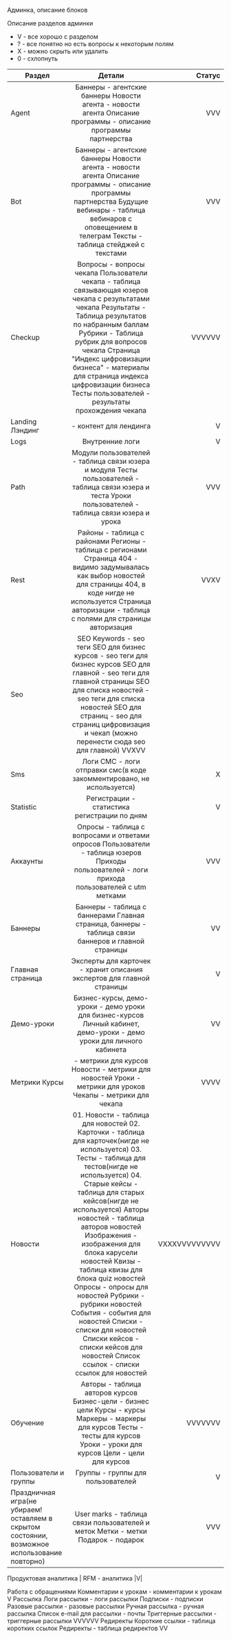 Админка, описание блоков




Описание разделов админки

* V - все хорошо с разделом
* ? - все понятно но есть вопросы к некоторым полям
* X - можно скрыть или удалить
* 0 - схлопнуть


| Раздел        | Детали             | Статус |
| ------------- |:------------------:| -----:|
|Agent|	Баннеры - агентские баннеры Новости агента - новости агента Описание программы - описание программы партнерства	|VVV|
| Bot         | Баннеры - агентские баннеры Новости агента - новости агента Описание программы - описание программы партнерства Будущие вебинары - таблица вебинаров с оповещением в телеграм Тексты - таблица стейджей с текстами    | VVV |
| Checkup  | Вопросы - вопросы чекапа Пользователи чекапа - таблица связывающая юзеров чекапа с результатами чекапа Результаты - Таблица результатов по набранным баллам Рубрики - Таблица рубрик для вопросов чекапа Страница "Индекс цифровизации бизнеса" - материалы для страница индекса цифровизации бизнеса Тесты пользователей - результаты прохождения чекапа         |    VVVVVV |
|Landing	Лэндинг| - контент для лендинга	|V|
|Logs|	Внутренние логи	|V|
|Path|	Модули пользователей - таблица связи юзера и модуля Тесты пользователей - таблица связи юзера и теста Уроки пользователей - таблица связи юзера и урока	|VVV|
|Rest|	Районы - таблица с районами Регионы - таблица с регионами Страница 404 - видимо задумывалась как выбор новостей для страницы 404, в коде нигде не используется Страница авторизации - таблица с полями для страницы авторизация	|VVXV|
|Seo|	SEO Keywords - seo теги SEO для бизнес курсов - seo теги для бизнес курсов SEO для главной - seo теги для главной страницы SEO для списка новостей - seo теги для списка новостей SEO для страниц - seo для страниц цифровизация и чекап (можно перенести сюда seo для главной)	VVXVV
|Sms|	Логи СМС - логи отправки смс(в коде закомментировано, не используется)	|X|
|Statistic|	Регистрации - статистика регистрации по дням	|V|
|Аккаунты|	Опросы - таблица с вопросами и ответами опросов Пользователи - таблица юзеров Приходы пользователей - логи прихода пользователей с utm метками	|VVV|
|Баннеры|	Баннеры - таблица с баннерами Главная страница, баннеры - таблица связи баннеров и главной страницы	|VV|
|Главная страница|	Эксперты для карточек - хранит описания экспертов для главной страницы	|V|
|Демо-уроки|	Бизнес-курсы, демо-уроки - демо уроки для бизнес-курсов Личный кабинет, демо-уроки - демо уроки для личного кабинета	|VV|
|Метрики	Курсы| - метрики для курсов Новости - метрики для новостей Уроки - метрики для уроков Чекапы - метрики для чекапа	|VVVV|
|Новости|	01. Новости - таблица для новостей 02. Карточки - таблица для карточек(нигде не используется) 03. Тесты - таблица для тестов(нигде не используется) 04. Старые кейсы - таблица для старых кейсов(нигде не используется) Авторы новостей - таблица авторов новостей Изображения - изображения для блока карусели новостей Квизы - таблица квизы для блока quiz новостей Опросы - опросы для новостей Рубрики - рубрики новостей События - события для новостей Списки - списки для новостей Списки кейсов - списки кейсов для новостей Список ссылок - списки ссылок для новостей	|VXXXVVVVVVVVV|
|Обучение|	Авторы - таблица авторов курсов Бизнес-цели - бизнес цели Курсы - курсы Маркеры - маркеры для курсов Тесты - тесты для курсов Уроки - уроки для курсов Цели - цели для курсов	|VVVVVVV|
|Пользователи и группы|	Группы - группы для пользователей	|V|
|Праздничная игра(не убираем! оставляем в скрытом состоянии, возможное использование повторно)|	User marks - таблица связи пользователей и меток Метки - метки Подарок - подарок	|VVV|

Продуктовая аналитика |	RFM - аналитика	|V|

Работа с обращениями	Комментарии к урокам - комментарии к урокам	V
Рассылка	Логи рассылки - логи рассылки Подписки - подписки Разовые рассылки - разовые рассылки Ручная рассылка - ручная рассылка Список e-mail для рассылки - почты Триггерные рассылки - триггерные рассылки	VVVVVV
Редиректы	Короткие ссылки - таблица коротких ссылок Редиректы - таблица редиректов	VV
